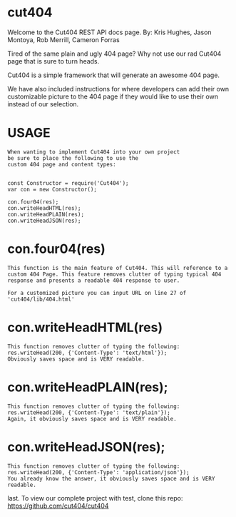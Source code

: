 # cut404

Welcome to the Cut404 REST API docs page.
By: Kris Hughes, Jason Montoya, Rob Merrill, Cameron Forras

Tired of the same plain and ugly 404 page?
Why not use our rad Cut404 page that is sure to turn heads.

Cut404 is a simple framework that will generate an awesome 404 page.

We have also included instructions for where developers can add their own customizable
picture to the 404 page if they would like to use their own instead of our selection.


# USAGE

    When wanting to implement Cut404 into your own project
    be sure to place the following to use the
    custom 404 page and content types:


    const Constructor = require('Cut404');
    var con = new Constructor();

    con.four04(res);
    con.writeHeadHTML(res);
    con.writeHeadPLAIN(res);
    con.writeHeadJSON(res);

# con.four04(res)
    This function is the main feature of Cut404. This will reference to a
    custom 404 Page. This feature removes clutter of typing typical 404
    response and presents a readable 404 response to user.

    For a customized picture you can input URL on line 27 of
    'cut404/lib/404.html'

# con.writeHeadHTML(res)
    This function removes clutter of typing the following:
    res.writeHead(200, {'Content-Type': 'text/html'});
    Obviously saves space and is VERY readable.

# con.writeHeadPLAIN(res);
    This function removes clutter of typing the following:
    res.writeHead(200, {'Content-Type': 'text/plain'});
    Again, it obviously saves space and is VERY readable.

# con.writeHeadJSON(res);
    This function removes clutter of typing the following:
    res.writeHead(200, {'Content-Type': 'application/json'});
    You already know the answer, it obviously saves space and is VERY readable.


last. To view our complete project with test, clone this repo: https://github.com/cut404/cut404


